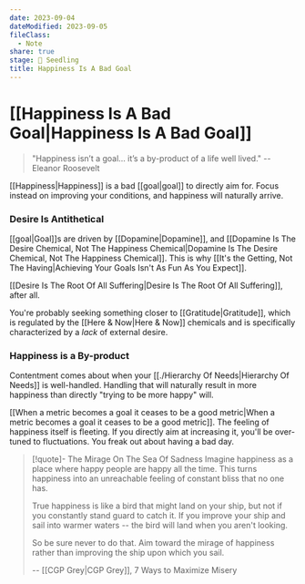 ```yaml
---
date: 2023-09-04
dateModified: 2023-09-05
fileClass:
  - Note
share: true
stage: 🌱 Seedling
title: Happiness Is A Bad Goal
---
```


# [[Happiness Is A Bad Goal|Happiness Is A Bad Goal]]

> "Happiness isn’t a goal… it’s a by-product of a life well lived." 
> -- Eleanor Roosevelt

[[Happiness|Happiness]] is a bad [[goal|goal]] to directly aim for. Focus instead on improving your conditions, and happiness will naturally arrive.

### Desire Is Antithetical

[[goal|Goal]]s are driven by [[Dopamine|Dopamine]], and [[Dopamine Is The Desire Chemical, Not The Happiness Chemical|Dopamine Is The Desire Chemical, Not The Happiness Chemical]].
This is why [[It's the Getting, Not The Having|Achieving Your Goals Isn't As Fun As You Expect]].

[[Desire Is The Root Of All Suffering|Desire Is The Root Of All Suffering]], after all.

You're probably seeking something closer to [[Gratitude|Gratitude]], which is regulated by the [[Here & Now|Here & Now]] chemicals and is specifically characterized by a _lack_ of external desire.

### Happiness is a By-product

Contentment comes about when your [[./Hierarchy Of Needs|Hierarchy Of Needs]] is well-handled. Handling that will naturally result in more happiness than directly "trying to be more happy" will.

[[When a metric becomes a goal it ceases to be a good metric|When a metric becomes a goal it ceases to be a good metric]]. The feeling of happiness itself is fleeting. If you directly aim at increasing it, you'll be over-tuned to fluctuations. You freak out about having a bad day.

>[!quote]- The Mirage On The Sea Of Sadness
> Imagine happiness as a place where happy people are happy all the time. This turns happiness into an unreachable feeling of constant bliss that no one has. 
> 
>True happiness is like a bird that might land on your ship, but not if you constantly stand guard to catch it. If you improve your ship and sail into warmer waters -- the bird will land when you aren't looking.
> 
>So be sure never to do that. Aim toward the mirage of happiness rather than improving the ship upon which you sail.
>
>-- [[CGP Grey|CGP Grey]], 7 Ways to Maximize Misery 
